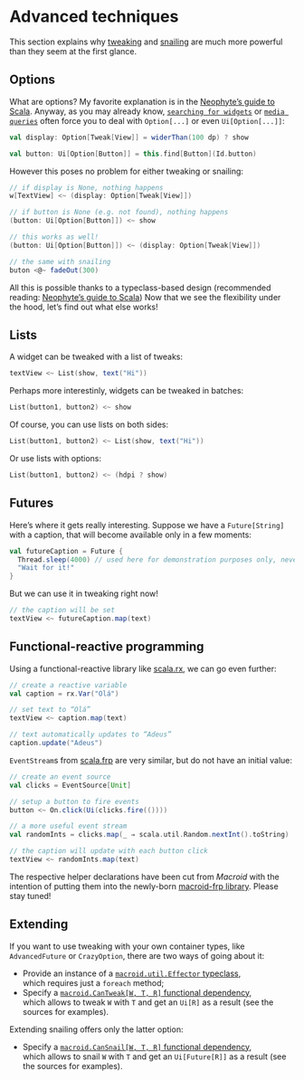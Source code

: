 # Advanced techniques

This section explains why [tweaking](Tweaks.html#tweaking) and [snailing](Snails.html#-snailing-) are much more powerful
than they seem at the first glance.

## Options

What are options? My favorite explanation is in the [Neophyte’s guide to Scala](http://danielwestheide.com/blog/2012/12/19/the-neophytes-guide-to-scala-part-5-the-option-type.html). Anyway, as you may already know, [`searching for widgets`](Searching.html) or
[`media queries`](MediaQueries.html) often force you to deal with `Option[...]` or even `Ui[Option[...]]`:

```scala
val display: Option[Tweak[View]] = widerThan(100 dp) ? show

val button: Ui[Option[Button]] = this.find[Button](Id.button)
```

However this poses no problem for either tweaking or snailing:

```scala
// if display is None, nothing happens
w[TextView] <~ (display: Option[Tweak[View]])

// if button is None (e.g. not found), nothing happens
(button: Ui[Option[Button]]) <~ show

// this works as well!
(button: Ui[Option[Button]]) <~ (display: Option[Tweak[View]])

// the same with snailing
buton <@~ fadeOut(300)
```

All this is possible thanks to a typeclass-based design (recommended reading:
[Neophyte’s guide to Scala](http://danielwestheide.com/blog/2013/02/06/the-neophytes-guide-to-scala-part-12-type-classes.html))
Now that we see the flexibility under the hood, let’s find out what else works!

## Lists

A widget can be tweaked with a list of tweaks:

```scala
textView <~ List(show, text("Hi"))
```

Perhaps more interestinly, widgets can be tweaked in batches:

```scala
List(button1, button2) <~ show
```

Of course, you can use lists on both sides:

```scala
List(button1, button2) <~ List(show, text("Hi"))
```

Or use lists with options:

```scala
List(button1, button2) <~ (hdpi ? show)
```

## Futures

Here’s where it gets really interesting. Suppose we have a `Future[String]` with a caption,
that will become available only in a few moments:

```scala
val futureCaption = Future {
  Thread.sleep(4000) // used here for demonstration purposes only, never use in real code ;)
  "Wait for it!"
}
```

But we can use it in tweaking right now!

```scala
// the caption will be set 
textView <~ futureCaption.map(text)
```

## Functional-reactive programming

Using a functional-reactive library like [scala.rx](https://github.com/lihaoyi/scala.rx), we can go even further:

```scala
// create a reactive variable
val caption = rx.Var("Olá")

// set text to “Olá”
textView <~ caption.map(text)

// text automatically updates to “Adeus”
caption.update("Adeus")
```

`EventStream`s from [scala.frp](https://github.com/dylemma/scala.frp) are very similar, but do not have an initial value:

```scala
// create an event source
val clicks = EventSource[Unit]

// setup a button to fire events
button <~ On.click(Ui(clicks.fire(())))

// a more useful event stream
val randomInts = clicks.map(_ ⇒ scala.util.Random.nextInt().toString)

// the caption will update with each button click
textView <~ randomInts.map(text)
```

The respective helper declarations have been cut from *Macroid* with the intention of putting them into the newly-born
[macroid-frp library](../Related.html). Please stay tuned!

## Extending

If you want to use tweaking with your own container types, like `AdvancedFuture` or `CrazyOption`, there are
two ways of going about it:

* Provide an instance of a [`macroid.util.Effector` typeclass](../api/macroid/util/Effector.html),<br>
  which requires just a `foreach` method;
* Specify a [`macroid.CanTweak[W, T, R]` functional dependency](../api/macroid/CanTweak.html),<br>
  which allows to tweak `W` with `T` and get an `Ui[R]` as a result (see the sources for examples).

Extending snailing offers only the latter option:

* Specify a [`macroid.CanSnail[W, T, R]` functional dependency](../api/macroid/CanSnail.html),<br>
  which allows to snail `W` with `T` and get an `Ui[Future[R]]` as a result (see the sources for examples).

